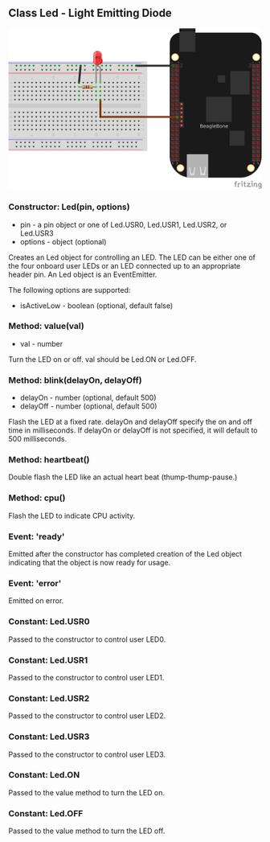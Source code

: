 ## Class Led - Light Emitting Diode

<img src="https://github.com/fivdi/brkontru/raw/master/doc/led.png">

### Constructor: Led(pin, options)
- pin - a pin object or one of Led.USR0, Led.USR1, Led.USR2, or Led.USR3
- options - object (optional)

Creates an Led object for controlling an LED. The LED can be either one of the
four onboard user LEDs or an LED connected up to an appropriate header pin.
An Led object is an EventEmitter.

The following options are supported:
- isActiveLow - boolean (optional, default false)

### Method: value(val)
- val - number

Turn the LED on or off. val should be Led.ON or Led.OFF.

### Method: blink(delayOn, delayOff)
- delayOn - number (optional, default 500)
- delayOff - number (optional, default 500)

Flash the LED at a fixed rate. delayOn and delayOff specify the on and off time
in milliseconds. If delayOn or delayOff is not specified, it will default to
500 milliseconds.

### Method: heartbeat()
Double flash the LED like an actual heart beat (thump-thump-pause.)

### Method: cpu()
Flash the LED to indicate CPU activity.

### Event: 'ready'
Emitted after the constructor has completed creation of the Led object
indicating that the object is now ready for usage.

### Event: 'error'
Emitted on error.

### Constant: Led.USR0
Passed to the constructor to control user LED0.

### Constant: Led.USR1
Passed to the constructor to control user LED1.

### Constant: Led.USR2
Passed to the constructor to control user LED2.

### Constant: Led.USR3
Passed to the constructor to control user LED3.

### Constant: Led.ON
Passed to the value method to turn the LED on.

### Constant: Led.OFF
Passed to the value method to turn the LED off.

